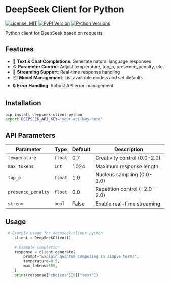 # DeepSeek Client for Python

[![License: MIT](https://img.shields.io/badge/License-MIT-yellow.svg)](https://opensource.org/licenses/MIT)
[![PyPI Version](https://img.shields.io/pypi/v/deepseek-client-python)](https://pypi.org/project/deepseek-client-python/)
[![Python Versions](https://img.shields.io/pypi/pyversions/deepseek-client-python)](https://pypi.org/project/deepseek-client-python/)

Python client for DeepSeek based on requests

## Features

- 🚀 **Text & Chat Completions**: Generate natural language responses
- ⚙️ **Parameter Control**: Adjust temperature, top_p, presence_penalty, etc.
- 🌊 **Streaming Support**: Real-time response handling
- 📦 **Model Management**: List available models and set defaults
- 🔒 **Error Handling**: Robust API error management

## Installation

```bash
pip install deepseek-client-python
export DEEPSEEK_API_KEY="your-api-key-here"
```

## API Parameters

| Parameter          | Type    | Default | Description                          |
|--------------------|---------|---------|--------------------------------------|
| `temperature`      | `float` | 0.7     | Creativity control (0.0-2.0)         |
| `max_tokens`       | `int`   | 1024    | Maximum response length              |
| `top_p`            | `float` | 1.0     | Nucleus sampling (0.0-1.0)           |
| `presence_penalty` | `float` | 0.0     | Repetition control (-2.0-2.0)        |
| `stream`           | `bool`  | False   | Enable real-time streaming           |

## Usage

```python
 # Example usage for deepseek-client-python
    client = DeepSeekClient()

    # Example completion
    response = client.generate(
        prompt="Explain quantum computing in simple terms",
        temperature=0.5,
        max_tokens=500,
    )
    print(response["choices"][0]["text"])

```
